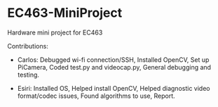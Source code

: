 # EC463-MiniProject
Hardware mini project for EC463

Contributions:
* Carlos: Debugged wi-fi connection/SSH, Installed OpenCV, Set up PiCamera, Coded test.py and videocap.py, General debugging and testing.

* Esiri: Installed OS, Helped install OpenCV, Helped diagnostic video format/codec issues, Found algorithms to use, Report.
